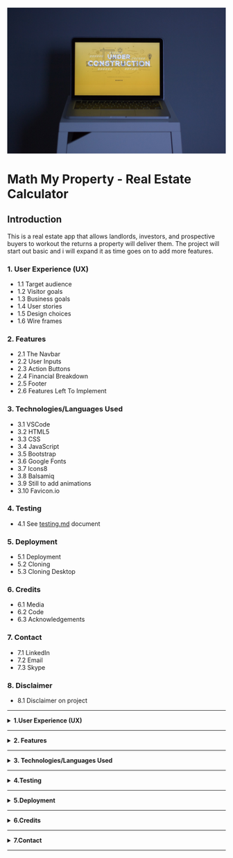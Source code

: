 ![Homepage displayed on multiple devices](images/readme_images/under_construction.jpg)

# **Math My Property - Real Estate Calculator**

## **Introduction**

This is a real estate app that allows landlords, investors, and prospective buyers to workout the returns a property will deliver them. The project will start out basic and i will expand it as time goes on to add more features. 

### **1. User Experience (UX)**
  * 1.1 Target audience
  * 1.2 Visitor goals
  * 1.3 Business goals
  * 1.4 User stories
  * 1.5 Design choices
  * 1.6 Wire frames

  ### **2. Features**
  * 2.1 The Navbar
  * 2.2 User Inputs
  * 2.3 Action Buttons
  * 2.4 Financial Breakdown
  * 2.5 Footer
  * 2.6 Features Left To Implement

  ### **3. Technologies/Languages Used**
  * 3.1 VSCode
  * 3.2 HTML5
  * 3.3 CSS
  * 3.4 JavaScript
  * 3.5 Bootstrap
  * 3.6 Google Fonts 
  * 3.7 Icons8
  * 3.8 Balsamiq
  * 3.9 Still to add animations
  * 3.10 Favicon.io

  ### **4. Testing**
  * 4.1 See [testing.md](testing.md) document 

### **5. Deployment**
  * 5.1 Deployment 
  * 5.2 Cloning 
  * 5.3 Cloning Desktop
  
### **6. Credits**
  * 6.1 Media
  * 6.2 Code
  * 6.3 Acknowledgements

### **7. Contact**
  * 7.1 LinkedIn
  * 7.2 Email
  * 7.3 Skype

### **8. Disclaimer**
  * 8.1 Disclaimer on project 

<hr>

<details>
<summary><strong>1.User Experience (UX)</strong></summary>
<br/>

#### **1.1 Target Audience**

* This website is aimed at anyone who either owns, or is considering buying an investment property and wants to understand the kind of returns that property may deliver.

#### **1.2 Visitor goals** 

* I want to be able to use the site to see at a glance the type of returns a property i own, or am thinking of buying, will return. 

#### **1.3 Business goals**

* No business or monetary goals, just a user friendly tool that lets users workout and breakdown their bills in a few clicks.

#### **1.4 User Stories**

* As a visitor to the company website i expect/want/need
 

#### **1.5 Design choices** 

* Project is still under construction so nothing finalized yet. 

#### **FONTS**

* 

![Image of how the font will look](images/readme_images/)

#### **ICONS**

* I decided i would use [Icons8](https://icons8.com/) icons for the project. Icons8 has a wide range of colorful and animated icons that are free to use. 

#### **COLOURS**

* Project is still under construction so colours finalized yet. 

![Image of the colour pallet used for the project](images/)

#### **1.6 Wire Frames** 

* The wireframes for the project can be seen below. There is a wireframe for desktop, tablet and mobile.

#### **DESKTOP**
![Desktop Wireframe]()

#### **TABLET**
![Tablet Wireframe]()

#### **MOBILE**
![Image of Navbar]()

</details>

<hr>

<details>
<summary><strong>2. Features</strong></summary>
<br/>

#### **2.1 The Navbar**

![Image of Navbar](images/readme_images/)

* The Navbar is a standard bootstrap Navbar. It holds the company logo in the top left hand corner and menu items which are links. On mobile devices the logo and the site name will always stay visible.

#### **2.2 User Inputs** 

![Image of user inputs](images/readme_images/)

* The user only has several inputs to work with. The are:  

#### **2.3 Action Buttons**

![Image of action buttons](images/readme_images/)

* There are 2 button types for the user to interact with. The main one will trigger the calculated results once the user has added all of the information into the input fields. The second type of button is the reset button. Users have the ability to reset specific sections on the inputs, or to reset the entire form as a whole. 

* Note: The user doesn't have to reset the entire calculator if they wish to change something after a breakdown has been given. If they wish to change something they can just adjust one single field and press the work it out button and the calculation will run again. 

#### **2.4 Financial Breakdown**

![Image of Financial Breakdown](images/readme_images/)

* The results section will show the user at a glance the detailed returns the property will deliver. These input fields have been disabled so users are unable to alter or adjust the information that gets displayed after the calculation has been displayed.   

#### **2.5 Footer**

![Image of footer](assets/images/footer.png)

* The footer contains the basic information on the site and the copyright.

#### **2.6 Features Left To Implement**

* As this projects is still under development i will be adding new features as i build it. 

* I may also add a dark mode to the project. I am yet to finalize the design aspect of the project so a dark mode will depend on the primary design i decide to go with. 

</details>

<hr>

<details>
<summary><strong>3. Technologies/Languages Used</strong></summary>
<br/>

3.1 [VSCode](https://code.visualstudio.com/) - Is the IDE i used for this project<br>
3.2 [HTML5 - Hypertext Markup Language](https://html.com/html5/#What_is_HTML) - This is the markup language i used for this project.<br>
3.3 [CSS - Cascading Style Sheet](https://en.wikipedia.org/wiki/CSS) - I used CSS to help alter and adjust the presentation of the website to create a pleasant user experience.<br>
3.4 [JavaScript](https://en.wikipedia.org/wiki/JavaScript) - JavaScript was used to do the mathematics to give the user the full breakdown<br>
3.5 [Bootstrap](https://getbootstrap.com/) - Bootstrap is the most popular CSS Framework for developing responsive and mobile-first websites. Bootstrap 5 is the version i used for the development of this project.<br>
3.6 [Google fonts](https://fonts.google.com/) - Launched in 2010 Google Fonts is a library of 1,023 free licensed font families.<br>
3.7 [Icons8](https://icons8.com/) - You can see a short YouTube video about Icons8 by clicking [Here](https://www.youtube.com/watch?v=C4TcBmdaa-Q&t=40s).<br>
3.8 [Balsamiq](https://balsamiq.com/)- Balsamiq Wireframes is a rapid low-fidelity UI wireframing tool that reproduces the experience of sketching on a notepad or whiteboard.
3.9 Need to add animations at a later date
3.10 [favicon.io](https://favicon.io/) - Favicon.io is the free favicon generator i used for the project
</details>

<hr>

<details>
<summary><strong>4.Testing</strong></summary>
<br>

* Testing information can be found in the [testing.md](testing.md) file
</details>

<hr>

<details>
<summary><strong>5.Deployment</strong></summary>
<br>

#### **5.1 Deployment**  

To deploy the site on Github i undertook the following steps:

1. Navigated to my profile page on Github
2. Selected this project from the repositories
3. Clicked on settings
4. Scroll down to the Github pages section 
5. Click where is says source and in the dropdown menu select master 
6. Click on the next dropdown menu to the right select /(root)
7. Click save

You will then receive a confirmation saying the page has been published and also be provided with the link where people can view your site.

![Image of page published confirmation](images/readme_images/github_pages_published.png)

The link to view the live site can be found by clicking [Here](https://smcgdub.github.io/Math-This-Property/index.html)

#### **5.2 Cloning**

You can clone the projects repository to your local computer by following the steps below:

Cloning a repository using the command line

1. On github navigate to the project repository. The link can be found here: https://github.com/smcgdub/Math-This-Property
2. Click on the tab that says < >code 
3. Above the files, click the button that says &#8595;code

![Github code button](assets/images/github-code-button.png)

4. From the menu select HTTPS
5. Click on the clipboard icon on the right hand side (Image below)

![Github copy link button](assets/images/github-clipboard.png)

6. Open the terminal in your IDE
7. Change the current working directory to the location where you want the cloned directory.
8. In terminal type `git clone` and then paste the URL you copied earlier 
9. Press Enter to create your local clone.

#### **5.3 Cloning Desktop**
You can also clone the project using Github Desktop. To do this you can do the following: 

1. Download Github Desktop if you do not already have it installed. The link can be found here [Github Desktop](https://desktop.github.com/)
2. Sign in to GitHub and GitHub Desktop before you start to clone.
3. On github navigate to the project repository. The link can be found here: https://github.com/smcgdub/Math-This-Property
4. Click on the tab that says <details >code 
5. Above the files, click the button that says &#8595;code

![Github code button](assets/images/github-code-button.png)

6. Click open with GitHub Desktop to clone and open the repository with GitHub Desktop.
7. Click Choose... and, using the Finder window, navigate to a local path where you want to clone the repository.
8. Click clone 

</details>

<hr>

<details>
<summary><strong>6.Credits</strong></summary> 
<br>

#### **6.1 Media** 

 * All of the icons i used for the project were from Icons8. All credit for these icons goes to [Icons8](https://icons8.com/)

#### **6.2 Code** 

* All of the code in the project i have written myself 

#### **6.3 Acknowledgements**

</details>

<hr>

<details>
<summary><strong>7.Contact</strong></summary>
<br>

Feel free to contact me on any of the following channels:<br>

* 7.1 [LinkedIn](https://www.linkedin.com/in/stephenmcgovern01/)<br>
* 7.2 [Email](mailto:stephen_xyz1@hotmail.com)<br>
* 7.3 [Skype](https://join.skype.com/invite/ndruMu7qVuKZ)
</details>

<hr>
